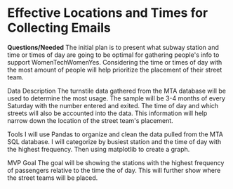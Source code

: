 # Effective Locations and Times for Collecting Emails

__Questions/Needed__
The initial plan is to present what subway station and time or times of day are going to be optimal for gathering people's info to support WomenTechWomenYes. Considering the time or times of day with the most amount of people will help prioritize the placement of their street team.

Data Description
The turnstile data gathered from the MTA database will be used to determine the most usage. The sample will be 3-4 months of every Saturday with the number entered and exited. The time of day and which streets will also be accounted into the data. This information will help narrow down the location of the street team's placement.

Tools
I will use Pandas to organize and clean the data pulled from the MTA SQL database. I will categorize by busiest station and the time of day with the highest frequency.  Then using matplotlib to create a graph.

MVP Goal
The goal will be showing the stations with the highest frequency of passengers relative to the time the of day. This will further show where the street teams will be placed.
